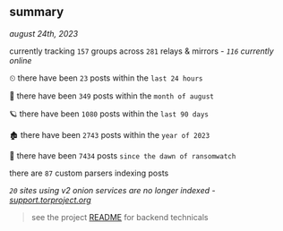 
## summary
_august 24th, 2023_

currently tracking `157` groups across `281` relays & mirrors - _`116` currently online_

⏲ there have been `23` posts within the `last 24 hours`

🦈 there have been `349` posts within the `month of august`

🪐 there have been `1080` posts within the `last 90 days`

🏚 there have been `2743` posts within the `year of 2023`

🦕 there have been `7434` posts `since the dawn of ransomwatch`

there are `87` custom parsers indexing posts

_`20` sites using v2 onion services are no longer indexed - [support.torproject.org](https://support.torproject.org/onionservices/v2-deprecation/)_

> see the project [README](https://github.com/joshhighet/ransomwatch#ransomwatch--) for backend technicals
